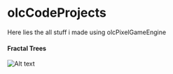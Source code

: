 # olcCodeProjects
Here lies the all stuff i made using olcPixelGameEngine

#### Fractal Trees

![Alt text](doc/ss.png?raw=true "Title")
